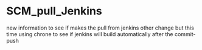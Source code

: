 # SCM_pull_Jenkins
new information to see if makes the pull from jenkins
other change but this time using chrone to see if jenkins will build automatically after the commit-push